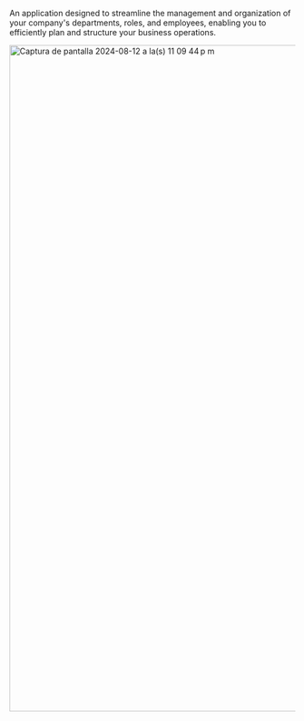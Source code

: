 An application designed to streamline the management and organization of your company's departments, roles, and employees, enabling you to efficiently plan and structure your business operations.

<img width="1174" alt="Captura de pantalla 2024-08-12 a la(s) 11 09 44 p m" src="https://github.com/user-attachments/assets/a53c4884-f758-4b02-97cc-c61cb43002f1">
